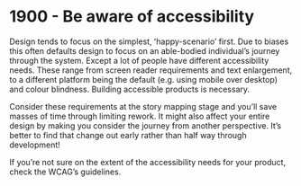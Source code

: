 # 1900 - Be aware of accessibility

Design tends to focus on the simplest, ʻhappy-scenarioʼ first. Due to biases this often defaults design to focus on an able-bodied individualʼs journey through the system. Except a lot of people have different accessibility needs. These range from screen reader requirements and text enlargement, to a different platform being the default (e.g. using mobile over desktop) and colour blindness. Building accessible products is necessary.

Consider these requirements at the story mapping stage and youʼll save masses of time through limiting rework. It might also affect your entire design by making you consider the journey from another perspective. Itʼs better to find that change out early rather than half way through development!

If youʼre not sure on the extent of the accessibility needs for your product, check the WCAGʼs guidelines.
